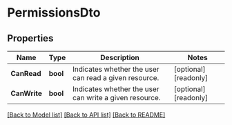 # PermissionsDto

## Properties

Name | Type | Description | Notes
------------ | ------------- | ------------- | -------------
**CanRead** | **bool** | Indicates whether the user can read a given resource. | [optional] [readonly] 
**CanWrite** | **bool** | Indicates whether the user can write a given resource. | [optional] [readonly] 

[[Back to Model list]](../README.md#documentation-for-models) [[Back to API list]](../README.md#documentation-for-api-endpoints) [[Back to README]](../README.md)


